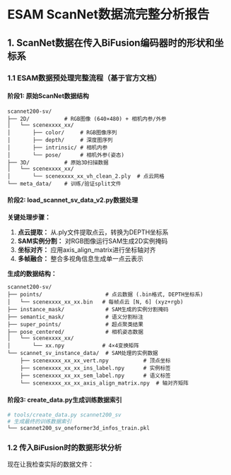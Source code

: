 # ESAM ScanNet数据流完整分析报告

## 1. ScanNet数据在传入BiFusion编码器时的形状和坐标系

### 1.1 ESAM数据预处理完整流程（基于官方文档）

#### 阶段1: 原始ScanNet数据结构
```
scannet200-sv/
├── 2D/           # RGB图像 (640×480) + 相机内参/外参
│   └── scenexxxx_xx/
│       ├── color/     # RGB图像序列
│       ├── depth/     # 深度图序列  
│       ├── intrinsic/ # 相机内参
│       └── pose/      # 相机外参(姿态)
├── 3D/           # 原始3D扫描数据
│   └── scenexxxx_xx/
│       └── scenexxxx_xx_vh_clean_2.ply  # 点云网格
└── meta_data/    # 训练/验证split文件
```

#### 阶段2: load_scannet_sv_data_v2.py数据处理
**关键处理步骤：**
1. **点云提取：** 从.ply文件提取点云，转换为DEPTH坐标系
2. **SAM实例分割：** 对RGB图像运行SAM生成2D实例掩码
3. **坐标对齐：** 应用axis_align_matrix进行坐标轴对齐
4. **多帧融合：** 整合多视角信息生成单一点云表示

**生成的数据结构：**
```
scannet200-sv/
├── points/                    # 点云数据 (.bin格式, DEPTH坐标系)
│   └── scenexxxx_xx_xx.bin   # 每帧点云 [N, 6] (xyz+rgb)
├── instance_mask/             # SAM生成的实例分割掩码
├── semantic_mask/             # 语义分割标注
├── super_points/              # 超点聚类结果
├── pose_centered/             # 相机姿态数据
│   └── scenexxxx_xx/
│       └── xx.npy            # 4×4变换矩阵
└── scannet_sv_instance_data/  # SAM处理的实例数据
    ├── scenexxxx_xx_xx_vert.npy           # 顶点坐标
    ├── scenexxxx_xx_xx_ins_label.npy      # 实例标签
    ├── scenexxxx_xx_xx_sem_label.npy      # 语义标签
    └── scenexxxx_xx_xx_axis_align_matrix.npy  # 轴对齐矩阵
```

#### 阶段3: create_data.py生成训练数据索引
```python
# tools/create_data.py scannet200_sv
# 生成最终的训练数据索引
└── scannet200_sv_oneformer3d_infos_train.pkl
```

### 1.2 传入BiFusion时的数据形状分析

现在让我检查实际的数据文件：
